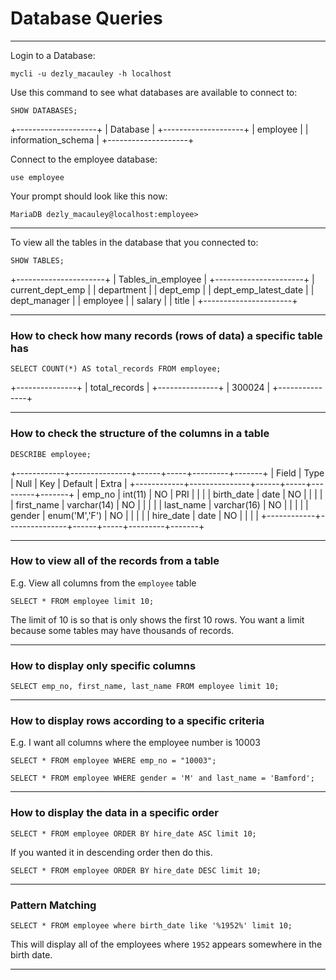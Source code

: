 # Database Queries
_______________________________________________________________________________

Login to a Database:
```
mycli -u dezly_macauley -h localhost
```

Use this command to see what databases are available to connect to:

```
SHOW DATABASES;
```
+--------------------+
| Database           |
+--------------------+
| employee           |
| information_schema |
+--------------------+

Connect to the employee database:
```
use employee
```

Your prompt should look like this now:

```
MariaDB dezly_macauley@localhost:employee>
```
_______________________________________________________________________________

To view all the tables in the database that you connected to:

```
SHOW TABLES;
```

+----------------------+
| Tables_in_employee   |
+----------------------+
| current_dept_emp     |
| department           |
| dept_emp             |
| dept_emp_latest_date |
| dept_manager         |
| employee             |
| salary               |
| title                |
+----------------------+
_______________________________________________________________________________

### How to check how many records (rows of data) a specific table has

```
SELECT COUNT(*) AS total_records FROM employee;
```
+---------------+
| total_records |
+---------------+
| 300024        |
+---------------+

_______________________________________________________________________________

### How to check the structure of the columns in a table

```
DESCRIBE employee;
```

+------------+---------------+------+-----+---------+-------+
| Field      | Type          | Null | Key | Default | Extra |
+------------+---------------+------+-----+---------+-------+
| emp_no     | int(11)       | NO   | PRI | <null>  |       |
| birth_date | date          | NO   |     | <null>  |       |
| first_name | varchar(14)   | NO   |     | <null>  |       |
| last_name  | varchar(16)   | NO   |     | <null>  |       |
| gender     | enum('M','F') | NO   |     | <null>  |       |
| hire_date  | date          | NO   |     | <null>  |       |
+------------+---------------+------+-----+---------+-------+
_______________________________________________________________________________



### How to view all of the records from a table

E.g. View all columns from the `employee` table

```
SELECT * FROM employee limit 10;
```

The limit of 10 is so that is only shows the first 10 rows.
You want a limit because some tables may have thousands of records.

_______________________________________________________________________________

### How to display only specific columns

```
SELECT emp_no, first_name, last_name FROM employee limit 10;
```

_______________________________________________________________________________

### How to display rows according to a specific criteria

E.g. I want all columns where the employee number is 10003

```
SELECT * FROM employee WHERE emp_no = "10003";
```

```
SELECT * FROM employee WHERE gender = 'M' and last_name = 'Bamford';
```

_______________________________________________________________________________

### How to display the data in a specific order

```
SELECT * FROM employee ORDER BY hire_date ASC limit 10;
```

If you wanted it in descending order then do this.

```
SELECT * FROM employee ORDER BY hire_date DESC limit 10;
```

_______________________________________________________________________________

### Pattern Matching

```
SELECT * FROM employee where birth_date like '%1952%' limit 10;
```

This will display all of the employees where `1952` appears somewhere in the birth date.

_______________________________________________________________________________
